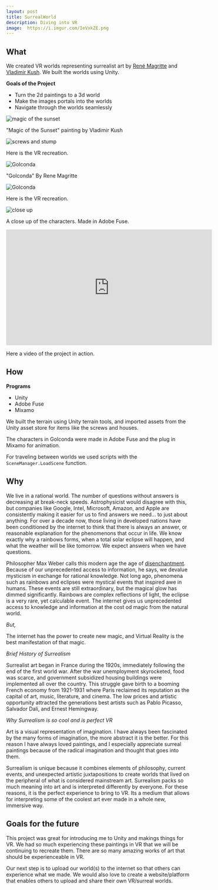 ```yaml
---
layout: post
title: SurrealWorld
description: Diving into VR
image:  https://i.imgur.com/IeVxkZE.png
---
```


## What

We created VR worlds representing surrealist art by [René Magritte](https://en.wikipedia.org/wiki/Ren%C3%A9_Magritte) and [Vladimir Kush](https://en.wikipedia.org/wiki/Vladimir_Kush). We built the worlds using Unity.

**Goals of the Project**
- Turn the 2d paintings to a 3d world
- Make the images portals into the worlds
- Navigate through the worlds seamlessly

![magic of the sunset](https://i.pinimg.com/474x/8d/50/11/8d5011c38ccdd56c284e435ecd5f740b--vladimir-kush-alternative-art.jpg)

"Magic of the Sunset" painting by Vladimir Kush

![screws and stump](https://i.imgur.com/bQdVaAh.png?1)

Here is the VR recreation.

![Golconda](https://www.renemagritte.org/images/paintings/golconda.jpg)

"Golconda" By Rene Magritte

![Golconda](https://i.imgur.com/aCtaseb.jpg)

Here is the VR recreation.

![close up](https://i.imgur.com/LKiIItv.jpgn)

A close up of the characters. Made in Adobe Fuse.

<iframe width="560" height="315" src="https://www.youtube.com/embed/gdlDxe0Gpc4" frameborder="0" allow="autoplay; encrypted-media" allowfullscreen></iframe>

Here a video of the project in action.


## How

**Programs**
- Unity
- Adobe Fuse
- Mixamo

We built the terrain using Unity terrain tools, and imported assets from the Unity asset store for items like the screws and houses.

The characters in Golconda were made in Adobe Fuse and the plug in Mixamo for animation.

For traveling between worlds we used scripts  with the `SceneManager.LoadScene` function.

## Why

We live in a rational world. The number of questions without answers is decreasing at break-neck speeds. Astrophysicist would disagree with this, but companies like Google, Intel, Microsoft, Amazon, and Apple are consistently making it easier for us to find answers we need... to just about anything. For over a decade now, those living in developed nations have been conditioned by the internet to think that there is always an answer, or reasonable explanation for the phenomenons that occur in life. We know exactly why a rainbows forms, when a total solar eclipse will happen, and what the weather will be like tomorrow. We expect answers when we have questions.

 Philosopher Max Weber calls this modern age the age of [disenchantment](https://en.wikipedia.org/wiki/Disenchantment). Because of our unprecedented access to information, he says, we devalue mysticism in exchange for rational knowledge. Not long ago, phenomena such as rainbows and eclipses were mystical events that inspired awe in humans. These events are still extraordinary, but the magical glow has dimmed significantly. Rainbows are complex reflections of light, the eclipse is a very rare, yet calculable event. The internet gives us unprecedented access to knowledge and information at the cost od magic from the natural world.

 *But,*

 The internet has the power to create new magic, and Virtual Reality is the best manifestation of that magic.

*Brief History of Surrealism*

Surrealist art began in France during the 1920s, immediately following the end of the first world war. After the war unemployment skyrocketed, food was scarce, and government subsidized housing buildings were implemented all over the country.  This struggle gave birth to a booming French economy from 1921-1931 where Paris reclaimed its reputation as the capital of art, music, literature, and cinema. The low prices and artistic opportunity attracted the generations best artists such as Pablo Picasso, Salvador Dali, and Ernest Hemingway.

*Why Surrealism is so cool and is perfect VR*

Art is a visual representation of imagination. I have always been fascinated by the many forms of imagination, the more abstract it is the better. For this reason I have always loved paintings, and I especially appreciate surreal paintings because of the radical imagination and thought that goes into them.

Surrealism is unique because it combines elements of philosophy, current events, and unexpected artistic juxtapositions to create worlds that lived on the peripheral of what is considered mainstream art. Surrealism packs so much meaning into art and is interpreted differently by everyone. For these reasons, it is the perfect experience to bring to VR. Its a medium that allows for interpreting some of the coolest art ever made in a whole new, immersive way.

## Goals for the future

This project was great for introducing me to Unity and makings things for VR. We had so much experiencing these paintings in VR that we will be continuing to recreate them. There are so many amazing works of art that should be experienceable in VR.

Our next step is to upload our world(s) to the internet so that others can experience what we made. We would also love to create a website/platform that enables others to upload and share their own VR/surreal worlds.
